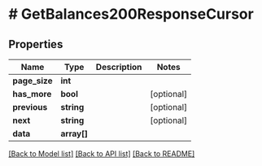 # # GetBalances200ResponseCursor

## Properties

Name | Type | Description | Notes
------------ | ------------- | ------------- | -------------
**page_size** | **int** |  |
**has_more** | **bool** |  | [optional]
**previous** | **string** |  | [optional]
**next** | **string** |  | [optional]
**data** | **array[]** |  |

[[Back to Model list]](../../README.md#models) [[Back to API list]](../../README.md#endpoints) [[Back to README]](../../README.md)
